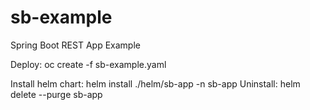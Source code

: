 # sb-example
Spring Boot REST App Example

Deploy:
oc create -f sb-example.yaml

Install helm chart: 
helm install ./helm/sb-app -n sb-app
Uninstall: helm delete --purge sb-app
